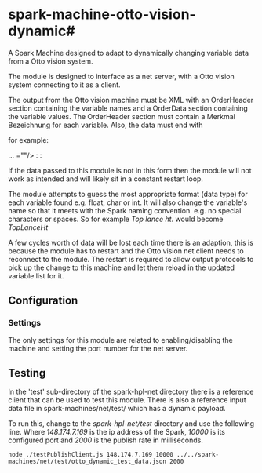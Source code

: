 # spark-machine-otto-vision-dynamic#
A Spark Machine designed to adapt to dynamically changing variable data from a Otto vision system.

The module is designed to interface as a net server, with a Otto vision system connecting to it as a client.

The output from the Otto vision machine must be XML with an OrderHeader section containing the variable names and a OrderData section containing the variable values.  The OrderHeader section must contain
a Merkmal Bezeichnung for each variable.  Also, the data must end with <!--END-->

for example:

<?xml version="1.0" encoding="windows-1252"?><KernelData> ... =""/><OrderHeader OrderName="1924275-1" ... <Merkmal Bezeichnung="Insulation Barrel out 1" ... </OrderHeader>
<OrderData>
<R N="Insulation Barrel out 1" R="2.8971" ...
</OrderData>
:
:
<!--END-->

If the data passed to this module is not in this form then the module will not work as intended and will likely sit in a constant restart loop.

The module attempts to guess the most appropriate format (data type) for each variable found e.g. float, char or int. It will also change the variable's name so that it meets with the Spark naming convention. e.g. no special characters or spaces. So for example _Top lance ht._ would become _TopLanceHt_

A few cycles worth of data will be lost each time there is an adaption, this is because the module has to restart and the Otto vision net client needs to reconnect to the module. The restart is required to allow output protocols to pick up the change to this machine and let them reload in the updated variable list for it.

## Configuration

### Settings

The only settings for this module are related to enabling/disabling the machine and setting the port number for the net server.

## Testing
In the 'test' sub-directory of the spark-hpl-net directory there is a reference client that can be used to test this module. There is also a reference input data file in spark-machines/net/test/ which has a dynamic payload.

To run this, change to the _spark-hpl-net/test_ directory and use the following line. Where _148.174.7.169_ is the ip address of the Spark, _10000_ is its configured port and _2000_ is the publish rate in milliseconds.

```
node ./testPublishClient.js 148.174.7.169 10000 ../../spark-machines/net/test/otto_dynamic_test_data.json 2000

```

